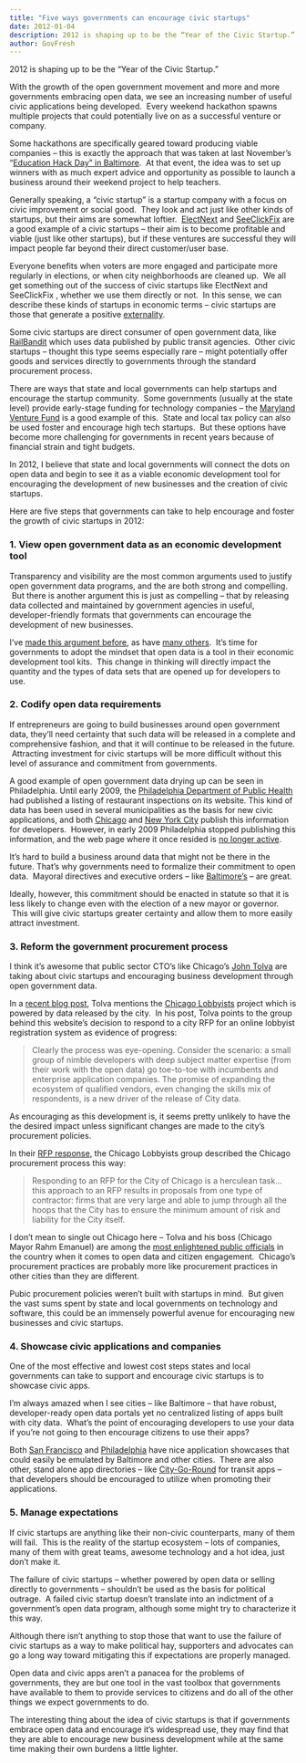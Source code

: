 ```yaml
---
title: "Five ways governments can encourage civic startups"
date: 2012-01-04
description: 2012 is shaping up to be the “Year of the Civic Startup.”
author: GovFresh
---
```


2012 is shaping up to be the “Year of the Civic Startup.”

With the growth of the open government movement and more and more governments embracing open data, we see an increasing number of useful civic applications being developed.  Every weekend hackathon spawns multiple projects that could potentially live on as a successful venture or company.

Some hackathons are specifically geared toward producing viable companies – this is exactly the approach that was taken at last November’s “<a href="http://educationhackday.org/">Education Hack Day” in Baltimore</a>.  At that event, the idea was to set up winners with as much expert advice and opportunity as possible to launch a business around their weekend project to help teachers.

Generally speaking, a “civic startup” is a startup company with a focus on civic improvement or social good.  They look and act just like other kinds of startups, but their aims are somewhat loftier.  <a href="http://electnext.com/">ElectNext</a> and <a href="http://seeclickfix.com/">SeeClickFix</a> are a good example of a civic startups – their aim is to become profitable and viable (just like other startups), but if these ventures are successful they will impact people far beyond their direct customer/user base.

Everyone benefits when voters are more engaged and participate more regularly in elections, or when city neighborhoods are cleaned up.  We all get something out of the success of civic startups like ElectNext and SeeClickFix , whether we use them directly or not.  In this sense, we can describe these kinds of startups in economic terms – civic startups are those that generate a positive <a href="http://en.wikipedia.org/wiki/Externality">externality</a>.

Some civic startups are direct consumer of open government data, like <a href="http://www.railbandit.com/mobile-train-schedule.htm">RailBandit</a> which uses data published by public transit agencies.  Other civic startups – thought this type seems especially rare – might potentially offer goods and services directly to governments through the standard procurement process.

There are ways that state and local governments can help startups and encourage the startup community.  Some governments (usually at the state level) provide early-stage funding for technology companies – the <a href="http://www.choosemaryland.org/businessresources/pages/marylandventurefund.aspx">Maryland Venture Fund</a> is a good example of this.  State and local tax policy can also be used foster and encourage high tech startups.  But these options have become more challenging for governments in recent years because of financial strain and tight budgets.

In 2012, I believe that state and local governments will connect the dots on open data and begin to see it as a viable economic development tool for encouraging the development of new businesses and the creation of civic startups.

Here are five steps that governments can take to help encourage and foster the growth of civic startups in 2012:
<h3>1. View open government data as an economic development tool</h3>
Transparency and visibility are the most common arguments used to justify open government data programs, and the are both strong and compelling.  But there is another argument this is just as compelling – that by releasing data collected and maintained by government agencies in useful, developer-friendly formats that governments can encourage the development of new businesses.

I’ve <a href="http://www.voiceingov.org/blog/?p=1782">made this argument before</a>, as have <a href="http://www.businessweek.com/smallbiz/content/may2010/sb20100526_721134.htm">many others</a>.  It’s time for governments to adopt the mindset that open data is a tool in their economic development tool kits.  This change in thinking will directly impact the quantity and the types of data sets that are opened up for developers to use.
<h3>2. Codify open data requirements</h3>
If entrepreneurs are going to build businesses around open government data, they’ll need certainty that such data will be released in a complete and comprehensive fashion, and that it will continue to be released in the future.  Attracting investment for civic startups will be more difficult without this level of assurance and commitment from governments.

A good example of open government data drying up can be seen in Philadelphia. Until early 2009, the <a href="http://www.phila.gov/health/">Philadelphia Department of Public Health</a> had published a listing of restaurant inspections on its website. This kind of data has been used in several municipalities as the basis for new civic applications, and both <a href="http://data.cityofchicago.org/Health-Human-Services/Food-Inspections/4ijn-s7e5">Chicago</a> and <a href="http://nycopendata.socrata.com/Health/Restaurant-Inspection-Results/4vkw-7nck">New York City</a> publish this information for developers.  However, in early 2009 Philadelphia stopped publishing this information, and the web page where it once resided is <a href="http://www.phila.gov/health/units/ehs/Restaurant_Inspectio.html">no longer active</a>.

It’s hard to build a business around data that might not be there in the future. That’s why governments need to formalize their commitment to open data.  Mayoral directives and executive orders – like <a href="http://www.baltimorecity.gov/OfficeoftheMayor/NewsMedia/tabid/66/ID/883/Mayor_Rawlings-Blake_Signs_Executive_Order_Creating_Open_Data_Initiative_for_City_Government.aspx">Baltimore’s</a> – are great.

Ideally, however, this commitment should be enacted in statute so that it is less likely to change even with the election of a new mayor or governor.  This will give civic startups greater certainty and allow them to more easily attract investment.
<h3>3. Reform the government procurement process</h3>
I think it’s awesome that public sector CTO’s like Chicago’s <a href="http://www.govtech.com/policy-management/Mayor-Elect-Rahm-Names-John-Tolva-Chicagos-CTO.html">John Tolva</a> are taking about civic startups and encouraging business development through open government data.

In a <a href="http://www.ascentstage.com/archives/2012/01/open-data-in-chicago/">recent blog post</a>, Tolva mentions the <a href="http://chicagolobbyists.org/">Chicago Lobbyists</a> project which is powered by data released by the city.  In his post, Tolva points to the group behind this website’s decision to respond to a city RFP for an online lobbyist registration system as evidence of progress:
<blockquote>Clearly the process was eye-opening. Consider the scenario: a small group of nimble developers with deep subject matter expertise (from their work with the open data) go toe-to-toe with incumbents and enterprise application companies. The promise of expanding the ecosystem of qualified vendors, even changing the skills mix of respondents, is a new driver of the release of City data.</blockquote>
As encouraging as this development is, it seems pretty unlikely to have the the desired impact unless significant changes are made to the city’s procurement policies.

In their <a href="http://blog.chicagolobbyists.org/2011/12/15/our-response-to-chicagos-lobbyist-rfp/">RFP response</a>, the Chicago Lobbyists group described the Chicago procurement process this way:
<blockquote>Responding to an RFP for the City of Chicago is a herculean task… this approach to an RFP results in proposals from one type of contractor: firms that are very large and able to jump through all the hoops that the City has to ensure the minimum amount of risk and liability for the City itself.</blockquote>
I don’t mean to single out Chicago here – Tolva and his boss (Chicago Mayor Rahm Emanuel) are among the <a href="http://www.nytimes.com/2012/01/03/us/chicagoshovels-web-site-gives-lowdown-on-snow.html">most enlightened public officials</a> in the country when it comes to open data and citizen engagement.  Chicago’s procurement practices are probably more like procurement practices in other cities than they are different.

Pubic procurement policies weren’t built with startups in mind.  But given the vast sums spent by state and local governments on technology and software, this could be an immensely powerful avenue for encouraging new businesses and civic startups.
<h3>4. Showcase civic applications and companies</h3>
One of the most effective and lowest cost steps states and local governments can take to support and encourage civic startups is to showcase civic apps.

I’m always amazed when I see cities – like Baltimore – that have robust, developer-ready open data portals yet no centralized listing of apps built with city data.  What’s the point of encouraging developers to use your data if you’re not going to then encourage citizens to use their apps?

Both <a href="http://datasf.org/showcase/">San Francisco</a> and <a href="http://opendataphilly.org/opendata/search/?sort=name&amp;dir=asc&amp;filter=application">Philadelphia</a> have nice application showcases that could easily be emulated by Baltimore and other cities.  There are also other, stand alone app directories – like <a href="http://www.citygoround.org/">City-Go-Round</a> for transit apps – that developers should be encouraged to utilize when promoting their applications.
<h3>5. Manage expectations</h3>
If civic startups are anything like their non-civic counterparts, many of them will fail.  This is the reality of the startup ecosystem – lots of companies, many of them with great teams, awesome technology and a hot idea, just don’t make it.

The failure of civic startups – whether powered by open data or selling directly to governments – shouldn’t be used as the basis for political outrage.  A failed civic startup doesn’t translate into an indictment of a government’s open data program, although some might try to characterize it this way.

Although there isn’t anything to stop those that want to use the failure of civic startups as a way to make political hay, supporters and advocates can go a long way toward mitigating this if expectations are properly managed.

Open data and civic apps aren’t a panacea for the problems of governments, they are but one tool in the vast toolbox that governments have available to them to provide services to citizens and do all of the other things we expect governments to do.

The interesting thing about the idea of civic startups is that if governments embrace open data and encourage it’s widespread use, they may find that they are able to encourage new business development while at the same time making their own burdens a little lighter.
